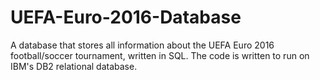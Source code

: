 # UEFA-Euro-2016-Database
A database that stores all information about the UEFA Euro 2016 football/soccer tournament, written in SQL. The code is written to run on IBM's DB2 relational database.

